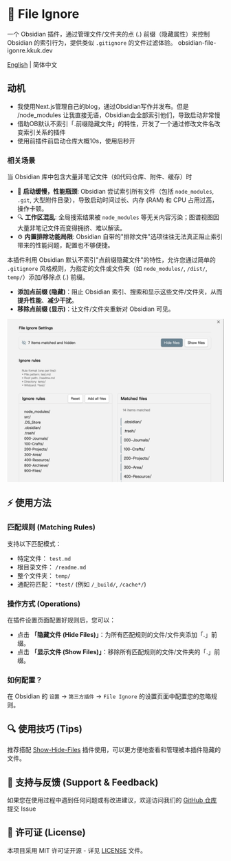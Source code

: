 # 📁 File Ignore

一个 Obsidian 插件，通过管理文件/文件夹的点 (.) 前缀（隐藏属性）来控制 Obsidian 的索引行为，提供类似 `.gitignore` 的文件过滤体验。
obsidian-file-igonre.kkuk.dev

[English](README.md) | 简体中文

## 动机

- 我使用Next.js管理自己的blog，通过Obsidian写作并发布。但是 /node_modules 让我直接无语，Obsidian会全部索引他们，导致启动非常慢
- 借助OB默认不索引「.前缀隐藏文件」的特性，开发了一个通过修改文件名改变索引关系的插件
- 使用前插件前启动仓库大概10s，使用后秒开

### 相关场景 

当 Obsidian 库中包含大量非笔记文件（如代码仓库、附件、缓存）时

*   🐢 **启动缓慢，性能瓶颈**: Obsidian 尝试索引所有文件（包括 `node_modules`, `.git`, 大型附件目录），导致启动时间过长、内存 (RAM) 和 CPU 占用过高，操作卡顿。
*   🔍 **工作区混乱**: 全局搜索结果被 `node_modules` 等无关内容污染；图谱视图因大量非笔记文件而变得拥挤、难以解读。
*   ⚙️ **内置排除功能局限**: Obsidian 自带的"排除文件"选项往往无法真正阻止索引带来的性能问题，配置也不够便捷。


本插件利用 Obsidian 默认不索引"点前缀隐藏文件"的特性，允许您通过简单的 `.gitignore` 风格规则，为指定的文件或文件夹（如 `node_modules/`, `/dist/`, `temp/`）添加/移除点 (.) 前缀。

*   **添加点前缀 (隐藏)**：阻止 Obsidian 索引、搜索和显示这些文件/文件夹，从而 **提升性能**、**减少干扰**。
*   **移除点前缀 (显示)**：让文件/文件夹重新对 Obsidian 可见。


![Settings Page](setting.png)

## ⚡️ 使用方法

### 匹配规则 (Matching Rules)

支持以下匹配模式：

- 特定文件： `test.md`
- 根目录文件： `/readme.md`
- 整个文件夹： `temp/`
- 通配符匹配： `*test/` (例如 `/_build/`, `/cache*/`)

### 操作方式 (Operations)

在插件设置页面配置好规则后，您可以：

- 点击 **「隐藏文件 (Hide Files)」**：为所有匹配规则的文件/文件夹添加「.」前缀。
- 点击 **「显示文件 (Show Files)」**：移除所有匹配规则的文件/文件夹的「.」前缀。

### 如何配置？
在 Obsidian 的 `设置` -> `第三方插件` -> `File Ignore` 的设置页面中配置您的忽略规则。

## 🔍 使用技巧 (Tips)

推荐搭配 [Show-Hide-Files](https://github.com/polyipseity/obsidian-show-hidden-files) 插件使用，可以更方便地查看和管理被本插件隐藏的文件。

## 🤝 支持与反馈 (Support & Feedback)

如果您在使用过程中遇到任何问题或有改进建议，欢迎访问我们的 [GitHub 仓库](https://github.com/feng6611/file-ignore) 提交 Issue

## 📄 许可证 (License)

本项目采用 MIT 许可证开源 - 详见 [LICENSE](LICENSE) 文件。
